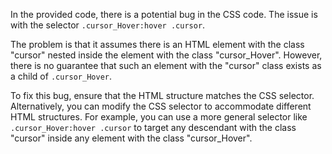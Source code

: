 In the provided code, there is a potential bug in the CSS code. The issue is with the selector `.cursor_Hover:hover .cursor`. 

The problem is that it assumes there is an HTML element with the class "cursor" nested inside the element with the class "cursor_Hover". However, there is no guarantee that such an element with the "cursor" class exists as a child of `.cursor_Hover`.

To fix this bug, ensure that the HTML structure matches the CSS selector. Alternatively, you can modify the CSS selector to accommodate different HTML structures. For example, you can use a more general selector like `.cursor_Hover:hover .cursor` to target any descendant with the class "cursor" inside any element with the class "cursor_Hover".